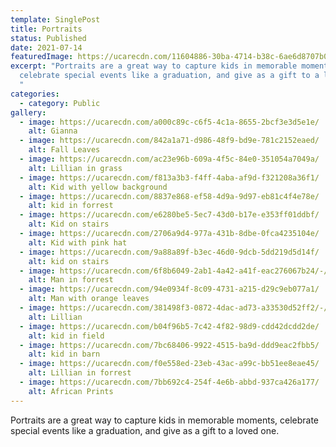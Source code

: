 ```yaml
---
template: SinglePost
title: Portraits
status: Published
date: 2021-07-14
featuredImage: https://ucarecdn.com/11604886-30ba-4714-b38c-6ae6d8707b09/-/crop/800x477/0,0/-/preview/
excerpt: "Portraits are a great way to capture kids in memorable moments,
  celebrate special events like a graduation, and give as a gift to a loved one.
  "
categories:
  - category: Public
gallery:
  - image: https://ucarecdn.com/a000c89c-c6f5-4c1a-8655-2bcf3e3d5e1e/
    alt: Gianna
  - image: https://ucarecdn.com/842a1a71-d986-48f9-bd9e-781c2152eaed/
    alt: Fall Leaves
  - image: https://ucarecdn.com/ac23e96b-609a-4f5c-84e0-351054a7049a/
    alt: Lillian in grass
  - image: https://ucarecdn.com/f813a3b3-f4ff-4aba-af9d-f321208a36f1/
    alt: Kid with yellow background
  - image: https://ucarecdn.com/8837e868-ef58-4d9a-9d97-eb81c4f4e78e/
    alt: kid in forrest
  - image: https://ucarecdn.com/e6280be5-5ec7-43d0-b17e-e353ff01ddbf/
    alt: Kid on stairs
  - image: https://ucarecdn.com/2706a9d4-977a-431b-8dbe-0fca4235104e/
    alt: Kid with pink hat
  - image: https://ucarecdn.com/9a88a89f-b3ec-46d0-9dcb-5dd219d5d14f/
    alt: kid on stairs
  - image: https://ucarecdn.com/6f8b6049-2ab1-4a42-a41f-eac276067b24/-/crop/440x533/162,0/-/preview/
    alt: Man in forrest
  - image: https://ucarecdn.com/94e0934f-8c09-4731-a215-d29c9eb077a1/
    alt: Man with orange leaves
  - image: https://ucarecdn.com/381498f3-0872-4dac-ad73-a33530d52ff2/-/crop/509x575/134,0/-/preview/
    alt: Lillian
  - image: https://ucarecdn.com/b04f96b5-7c42-4f82-98d9-cdd42dcdd2de/
    alt: kid in field
  - image: https://ucarecdn.com/7bc68406-9922-4515-ba9d-ddd9eac2fbb5/
    alt: kid in barn
  - image: https://ucarecdn.com/f0e558ed-23eb-43ac-a99c-bb51ee8eae45/
    alt: Lillian in forrest
  - image: https://ucarecdn.com/7bb692c4-254f-4e6b-abbd-937ca426a177/
    alt: African Prints
---
```

Portraits are a great way to capture kids in memorable moments, celebrate special events like a graduation, and give as a gift to a loved one.